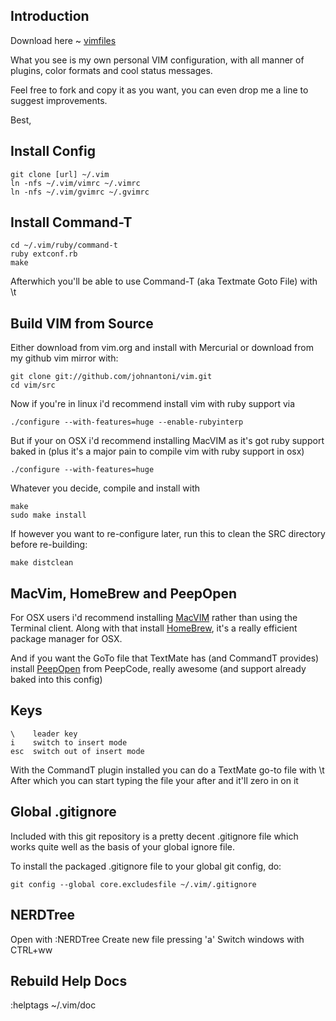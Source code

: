 ## Introduction

Download here ~ [vimfiles](https://github.com/johnantoni/vimfiles)

What you see is my own personal VIM configuration, with all manner of plugins, color formats and cool status messages.

Feel free to fork and copy it as you want, you can even drop me a line to suggest improvements.

Best,

## Install Config

    git clone [url] ~/.vim
    ln -nfs ~/.vim/vimrc ~/.vimrc
    ln -nfs ~/.vim/gvimrc ~/.gvimrc

## Install Command-T

    cd ~/.vim/ruby/command-t
    ruby extconf.rb
    make

Afterwhich you'll be able to use Command-T (aka Textmate Goto File) with \t

## Build VIM from Source

Either download from vim.org and install with Mercurial or download from my github vim mirror with:

    git clone git://github.com/johnantoni/vim.git
    cd vim/src

Now if you're in linux i'd recommend install vim with ruby support via 

    ./configure --with-features=huge --enable-rubyinterp

But if your on OSX i'd recommend installing MacVIM as it's got ruby support baked in (plus it's a major pain to compile vim with ruby support in osx)

    ./configure --with-features=huge

Whatever you decide, compile and install with

    make
    sudo make install

If however you want to re-configure later, run this to clean the SRC directory before re-building:

    make distclean

## MacVim, HomeBrew and PeepOpen

For OSX users i'd recommend installing [MacVIM](http://code.google.com/p/macvim/) rather than using the Terminal client.
Along with that install [HomeBrew](http://mxcl.github.com/homebrew/), it's a really efficient package manager for OSX.

And if you want the GoTo file that TextMate has (and CommandT provides) install [PeepOpen](http://peepcode.com/products/peepopen) from PeepCode, really awesome (and support already baked into this config)

## Keys

    \    leader key
    i    switch to insert mode
    esc  switch out of insert mode

With the CommandT plugin installed you can do a TextMate go-to file with \t
After which you can start typing the file your after and it'll zero in on it

## Global .gitignore

Included with this git repository is a pretty decent .gitignore file which works quite well as the basis of your global ignore file.

To install the packaged .gitignore file to your global git config, do:

    git config --global core.excludesfile ~/.vim/.gitignore

## NERDTree

Open with :NERDTree
Create new file pressing 'a'
Switch windows with CTRL+ww

## Rebuild Help Docs

:helptags ~/.vim/doc

